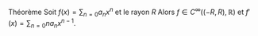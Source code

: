Théorème
Soit $f(x)= \sum_{n=0}a_nx^n$ et le rayon $R$
Alors $f\in C^\infty((-R,R),\mathbb{R})$ et 
$f'(x)= \sum_{n=0}na_nx^{n-1}$.


